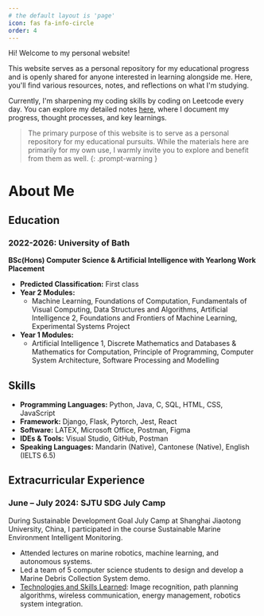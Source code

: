```yaml
---
# the default layout is 'page'
icon: fas fa-info-circle
order: 4
---
```


Hi! Welcome to my personal website!

This website serves as a personal repository for my educational progress and is openly shared for anyone interested in learning alongside me. Here, you'll find various resources, notes, and reflections on what I'm studying. 

Currently, I'm  sharpening my coding skills by coding on Leetcode every day. You can explore my detailed notes [here](https://yuyulyu.github.io/categories/leetcode/), where I document my progress, thought processes, and key learnings. 

> The primary purpose of this website is to serve as a personal repository for my educational pursuits. While the materials here are primarily for my own use, I warmly invite you to explore and benefit from them as well.
{: .prompt-warning }

# About Me

## Education

### 2022-2026: University of Bath
**BSc(Hons) Computer Science & Artificial Intelligence with Yearlong Work Placement**
- **Predicted Classification:** First class
- **Year 2 Modules:**
  - Machine Learning, Foundations of Computation, Fundamentals of Visual Computing, Data Structures and Algorithms, Artificial Intelligence 2, Foundations and Frontiers of Machine Learning, Experimental Systems Project
- **Year 1 Modules:**
  - Artificial Intelligence 1, Discrete Mathematics and Databases & Mathematics for Computation, Principle of Programming, Computer System Architecture, Software Processing and Modelling

## Skills

* **Programming Languages:** Python, Java, C, SQL, HTML, CSS, JavaScript
* **Framework:** Django, Flask, Pytorch, Jest, React
* **Software:** LATEX, Microsoft Office, Postman, Figma
* **IDEs & Tools:** Visual Studio, GitHub, Postman
* **Speaking Languages:** Mandarin (Native), Cantonese (Native), English (IELTS 6.5)

## Extracurricular Experience

### June – July 2024: SJTU SDG July Camp
During Sustainable Development Goal July Camp at Shanghai Jiaotong University, China, I participated in the course Sustainable Marine Environment Intelligent Monitoring. 
   - Attended lectures on marine robotics, machine learning, and autonomous systems.
   - Led a team of 5 computer science students to design and develop a Marine Debris Collection System demo.
   - <ins>Technologies and Skills Learned</ins>: Image recognition, path planning algorithms, wireless communication, energy management, robotics system integration.
